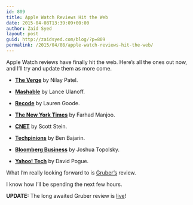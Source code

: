 ```yaml
---
id: 809
title: Apple Watch Reviews Hit the Web
date: 2015-04-08T13:39:09+00:00
author: Zaid Syed
layout: post
guid: http://zaidsyed.com/blog/?p=809
permalink: /2015/04/08/apple-watch-reviews-hit-the-web/
---
```

Apple Watch reviews have finally hit the web. Here&#8217;s all the ones out now, and I&#8217;ll try and update them as more come.

  * **[The Verge](http://www.theverge.com/a/apple-watch-review)** by Nilay Patel.</p> 
  * **[Mashable](http://mashable.com/2015/04/08/apple-watch-review/)** by Lance Ulanoff.

  * **[Recode](http://recode.net/2015/04/08/a-week-on-the-wrist-the-apple-watch-review/)** by Lauren Goode.

  * **[The New York Times](http://www.nytimes.com/2015/04/09/technology/personaltech/apple-watch-bliss-but-only-after-a-steep-learning-curve.html)** by Farhad Manjoo.

  * **[CNET](http://www.cnet.com/products/apple-watch/)** by Scott Stein.

  * **[Techpinions](https://techpinions.com/my-first-week-with-the-apple-watch/39543)** by Ben Bajarin.

  * **[Bloomberg Business](http://www.bloomberg.com/news/features/2015-04-08/apple-watch-review-you-ll-want-one-but-you-don-t-need-one)** by Joshua Topolsky.

  * **[Yahoo! Tech](https://www.yahoo.com/tech/the-apple-watch-half-computer-half-jewelry-115815015484.html)** by David Pogue.

What I&#8217;m really looking forward to is [Gruber&#8217;s](https://twitter.com/gte/status/585777309082320896) review.

I know how I&#8217;ll be spending the next few hours.

**UPDATE:** The long awaited Gruber review is [live](http://daringfireball.net/2015/04/the_apple_watch)!
